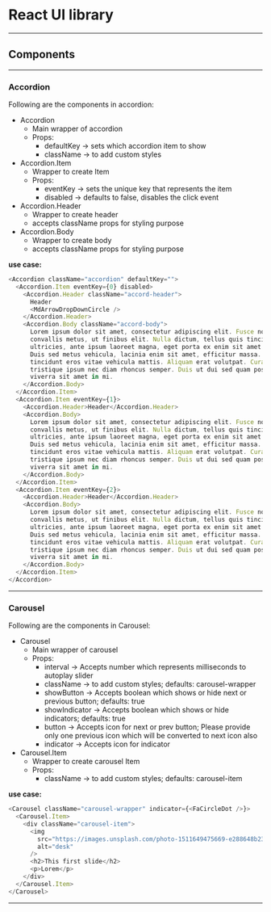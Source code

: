 # React UI library

---

## Components

---

### Accordion

Following are the components in accordion:

- Accordion
  - Main wrapper of accordion
  - Props:
    - defaultKey -> sets which accordion item to show
    - className -> to add custom styles
- Accordion.Item
  - Wrapper to create Item
  - Props:
    - eventKey -> sets the unique key that represents the item
    - disabled -> defaults to false, disables the click event
- Accordion.Header
  - Wrapper to create header
  - accepts className props for styling purpose
- Accordion.Body
  - Wrapper to create body
  - accepts className props for styling purpose

**use case:**

```js
<Accordion className="accordion" defaultKey="">
  <Accordion.Item eventKey={0} disabled>
    <Accordion.Header className="accord-header">
      Header
      <MdArrowDropDownCircle />
    </Accordion.Header>
    <Accordion.Body className="accord-body">
      Lorem ipsum dolor sit amet, consectetur adipiscing elit. Fusce non
      convallis metus, ut finibus elit. Nulla dictum, tellus quis tincidunt
      ultricies, ante ipsum laoreet magna, eget porta ex enim sit amet quam.
      Duis sed metus vehicula, lacinia enim sit amet, efficitur massa. Quisque
      tincidunt eros vitae vehicula mattis. Aliquam erat volutpat. Curabitur
      tristique ipsum nec diam rhoncus semper. Duis ut dui sed quam posuere
      viverra sit amet in mi.
    </Accordion.Body>
  </Accordion.Item>
  <Accordion.Item eventKey={1}>
    <Accordion.Header>Header</Accordion.Header>
    <Accordion.Body>
      Lorem ipsum dolor sit amet, consectetur adipiscing elit. Fusce non
      convallis metus, ut finibus elit. Nulla dictum, tellus quis tincidunt
      ultricies, ante ipsum laoreet magna, eget porta ex enim sit amet quam.
      Duis sed metus vehicula, lacinia enim sit amet, efficitur massa. Quisque
      tincidunt eros vitae vehicula mattis. Aliquam erat volutpat. Curabitur
      tristique ipsum nec diam rhoncus semper. Duis ut dui sed quam posuere
      viverra sit amet in mi.
    </Accordion.Body>
  </Accordion.Item>
  <Accordion.Item eventKey={2}>
    <Accordion.Header>Header</Accordion.Header>
    <Accordion.Body>
      Lorem ipsum dolor sit amet, consectetur adipiscing elit. Fusce non
      convallis metus, ut finibus elit. Nulla dictum, tellus quis tincidunt
      ultricies, ante ipsum laoreet magna, eget porta ex enim sit amet quam.
      Duis sed metus vehicula, lacinia enim sit amet, efficitur massa. Quisque
      tincidunt eros vitae vehicula mattis. Aliquam erat volutpat. Curabitur
      tristique ipsum nec diam rhoncus semper. Duis ut dui sed quam posuere
      viverra sit amet in mi.
    </Accordion.Body>
  </Accordion.Item>
</Accordion>
```

---

### Carousel

Following are the components in Carousel:

- Carousel
  - Main wrapper of carousel
  - Props:
    - interval -> Accepts number which represents milliseconds to autoplay slider
    - className -> to add custom styles; defaults: carousel-wrapper
    - showButton -> Accepts boolean which shows or hide next or previous button; defaults: true
    - showIndicator -> Accepts boolean which shows or hide indicators; defaults: true
    - button -> Accepts icon for next or prev button; Please provide only one previous icon which will be converted to next icon also
    - indicator -> Accepts icon for indicator
- Carousel.Item
  - Wrapper to create carousel Item
  - Props:
    - className -> to add custom styles; defaults: carousel-item

**use case:**

```js
<Carousel className="carousel-wrapper" indicator={<FaCircleDot />}>
  <Carousel.Item>
    <div className="carousel-item">
      <img
        src="https://images.unsplash.com/photo-1511649475669-e288648b2339?ixlib=rb-4.0.3&ixid=M3wxMjA3fDB8MHxwaG90by1wYWdlfHx8fGVufDB8fHx8fA%3D%3D&auto=format&fit=crop&w=2832&q=80"
        alt="desk"
      />
      <h2>This first slide</h2>
      <p>Lorem</p>
    </div>
  </Carousel.Item>
</Carousel>
```

---
